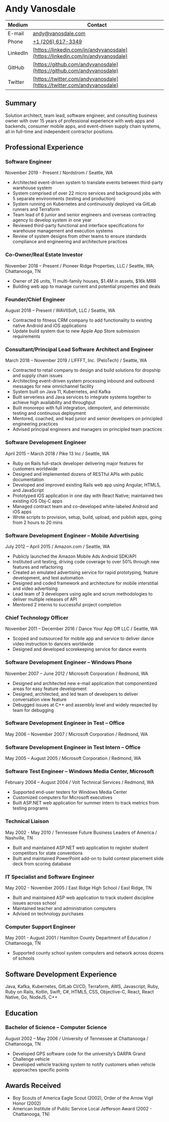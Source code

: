 # Andy Vanosdale

| Medium   | Contact                                                                        |
| -------- | ------------------------------------------------------------------------------ |
| E-mail   | [andy@vanosdale.com](mailto:andy@vanosdale.com)                                |
| Phone    | [+1 (206) 617-3349](tel:+12066173349)                                          |
| LinkedIn | [https://linkedin.com/in/andyvanosdale](https://linkedin.com/in/andyvanosdale) |
| GitHub   | [https://github.com/andyvanosdale](https://github.com/andyvanosdale)           |
| Twitter  | [https://twitter.com/andyvanosdale](https://twitter.com/andyvanosdale)         |

## Summary

Solution architect, team lead, software engineer, and consulting business owner with over 15 years of professional experience with web apps and backends, consumer mobile apps, and event-driven supply chain systems, all in full-time and independent contractor positions.

## Professional Experience

### Software Engineer

November 2019 - Present / Nordstrom / Seattle, WA

* Architected event-driven system to translate events between third-party warehouse system
* System comprised of over 22 micro services and background jobs with 5 separate environments (testing and production)
* System running on Kubernetes and continuously deployed via GitLab runners and Terraform
* Team lead of 6 junior and senior engineers and overseas contracting agency to develop system in one year
* Reviewed third-party functional and interface specifications for warehouse management and execution systems
* Review of system designs from other teams to ensure standards compliance and engineering and architecture practices

### Co-Owner/Real Estate Investor

November 2018 – Present / Pioneer Ridge Properties, LLC / Seattle, WA; Chattanooga, TN

*	Owner of 26 units, 11 multi-family houses, $1.4M in assets, $16k MRR
*	Building web app to manage current and potential properties and deals

### Founder/Chief Engineer

August 2018 – Present / WAVIISoft, LLC / Seattle, WA

*	Contracted to fitness CRM company to add functionality to existing native Android and iOS applications
* Update build system due to new Apple App Store submission requirements

### Consultant/Principal Lead Software Architect and Engineer

March 2018 – November 2019 / LIFFFT, Inc. (PeloTech) / Seattle, WA

*	Contracted to retail company to design and build solutions for dropship and supply chain issues
*	Architecting event-driven system processing inbound and outbound messages for new omnichannel facility
*	System built on Java 11, Kubernetes, and Kafka
*	Built serverless and Java services to integrate systems together to achieve high availability and throughput
*	Built monorepo with full integration, idempotent, and deterministic testing and continuous deployment
*	Mentored, coached, and lead junior and senior developers on principled engineering practices
*	Advised principal engineers and managers on principled team practices

### Software Development Engineer

April 2015 – March 2018 / Pike 13 Inc / Seattle, WA

*	Ruby on Rails full-stack developer delivering major features for customers worldwide
*	Designed and implemented dozens of RESTful APIs with public documentation
*	Developed and improved existing Rails web app using Angular, HTML5, and JavaScript
*	Prototyped iOS application in one day with React Native; maintained two existing iOS Obj-C apps
*	Managed contract team and co-developed white-labeled Android and iOS apps
*	Wrote scripts to provision, setup, build, upload, and publish apps, going from 2 hours to 20 mins

### Software Development Engineer – Mobile Advertising

July 2012 – April 2015 / Amazon.com / Seattle, WA

*	Publicly launched the Amazon Mobile Ads Android SDK/API
*	Instituted unit testing, driving code coverage to over 50% through new features and refactoring
*	Created an emulated advertising service for rapid prototyping, feature development, and test automation
*	Designed and coded framework and architecture for mobile interstitial and video advertising
*	Lead team of 3 developers using agile and scrum methodologies to deliver multiple releases of API
*	Mentored 2 interns to successful project completion

### Chief Technology Officer

November 2011 – December 2016 / Dance Your App Off LLC / Seattle, WA

*	Scoped and outsourced for mobile app and service to deliver dance video instruction to dancers worldwide
*	Designed and developed scorekeeping service for dance events

### Software Development Engineer – Windows Phone

November 2007 – June 2012 / Microsoft Corporation / Redmond, WA

*	Designed and architected new e-mail application that componentized areas for easy feature development
*	Designed, architected, and led team of developers to deliver conversation view feature
*	Debugged issues at C++ and assembly level and widely respected by team for debugging

### Software Development Engineer in Test – Office

May 2006 – November 2007 / Microsoft Corporation / Redmond, WA

### Software Development Engineer in Test Intern – Office

May 2005 – August 2005 / Microsoft Corporation / Redmond, WA

### Software Test Engineer – Windows Media Center, Microsoft

February 2004 – August 2004 / Volt Technical Services / Redmond, WA

* Supported end-user testers for Windows Media Center
* Customized computers for Microsoft executives
* Built ASP.NET web application for summer intern to track metrics from testing programs

### Technical Liaison

May 2002 - May 2010 / Tennessee Future Business Leaders of America / Nashville, TN

* Built and maintained ASP.NET web application to register student competitors for state conventions
* Built and maintained PowerPoint add-on to build contest placement slide deck from scoring database

### IT Specialist and Software Engineer

May 2002 - November 2005 / East Ridge High School / East Ridge, TN

* Built and maintained ASP web application to track student discipline issues across school
* Maintained teacher and administration computers
* Advised on technology purchases

### Computer Support Engineer

May 2001 - August 2001 / Hamilton County Department of Education / Chattanooga, TN

* Supported county school system computers and network across dozens of schools

## Software Development Experience
Java, Kafka, Kubernetes, GitLab CI/CD, Terraform, AWS, Javascript, Ruby, Ruby on Rails, Kotlin, Swift, C#, HTML5, CSS, Objective-C, React, React Native, Go, NodeJS, C++

## Education

### Bachelor of Science – Computer Science

August 2002 – May 2006 / University of Tennessee at Chattanooga / Chattanooga, TN

*	Developed GPS software code for the university’s DARPA Grand Challenge vehicle
*	Developed vehicle tracking system to notify customers when vehicle approaches specific points

## Awards Received

*	Boy Scouts of America Eagle Scout (2002), Order of the Arrow Vigil Honor (2002)
*	American Institute of Public Service Local Jefferson Award (2002 - Chattanooga, TN)

